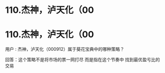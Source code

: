 # 110.杰神，泸天化（00

# 110.杰神，泸天化（00

用户 : 杰神，泸天化（000912）属于葵花宝典中的哪种策略？

回答：这个策略不是将市场的票一网打尽 而是指在这个节奏中 找到最优盈亏比的交易